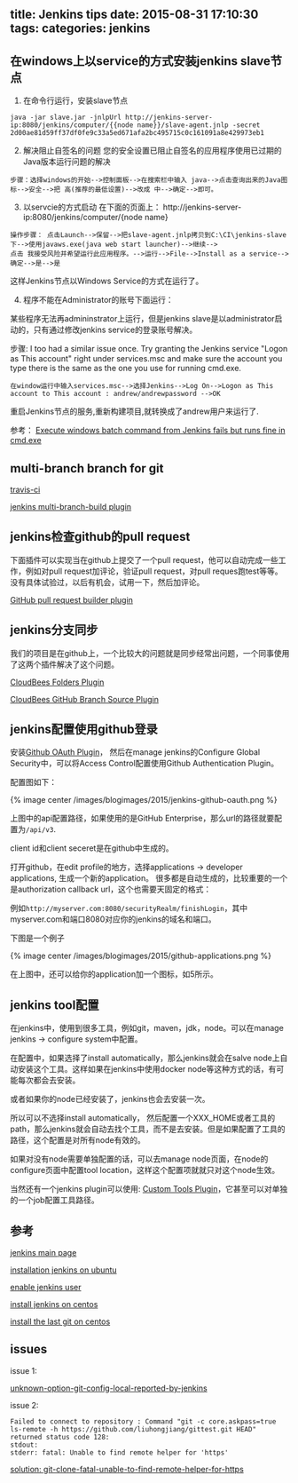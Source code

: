 title: Jenkins tips
date: 2015-08-31 17:10:30
tags:
categories: jenkins
---

## 在windows上以service的方式安装jenkins slave节点

1. 在命令行运行，安装slave节点

```
java -jar slave.jar -jnlpUrl http://jenkins-server-ip:8080/jenkins/computer/{{node name}}/slave-agent.jnlp -secret 2d00ae81d59ff37df0fe9c33a5ed671afa2bc495715c0c161091a8e429973eb1 
```

2. 解决阻止自签名的问题
您的安全设置已阻止自签名的应用程序使用已过期的Java版本运行问题的解决
```
步骤：选择windows的开始-->控制面板-->在搜索栏中输入 java-->点击查询出来的Java图标-->安全-->把 高(推荐的最低设置)-->改成 中-->确定-->即可。
```

3. 以servcie的方式启动
在下面的页面上： http://jenkins-server-ip:8080/jenkins/computer/\{node name\}
```
操作步骤： 点击Launch-->保留-->把slave-agent.jnlp拷贝到C:\CI\jenkins-slave下-->使用javaws.exe(java web start launcher)-->继续-->
点击 我接受风险并希望运行此应用程序。-->运行-->File-->Install as a service-->确定-->是-->是
```

这样Jenkins节点以Windows Service的方式在运行了。

<!--more-->

4. 程序不能在Administrator的账号下面运行：

某些程序无法再admininstrator上运行，但是jenkins slave是以administrator启动的，只有通过修改jenkins service的登录账号解决。

步骤:
I too had a similar issue once. Try granting the Jenkins service "Logon as This account" right under services.msc and make sure the account you type there is the same as the one you use for running cmd.exe. 

```
在window运行中输入services.msc-->选择Jenkins-->Log On-->Logon as This account to This account : andrew/andrewpassword -->OK
```

重启Jenkins节点的服务,重新构建项目,就转换成了andrew用户来运行了.

参考： [Execute windows batch command from Jenkins fails but runs fine in cmd.exe](http://stackoverflow.com/questions/10952280/execute-windows-batch-command-from-jenkins-fails-but-runs-fine-in-cmd-exe)


## multi-branch branch for git

[travis-ci](http://blog.travis-ci.com/announcing-pull-request-support/)

[jenkins multi-branch-build plugin](https://github.com/mjdetullio/multi-branch-project-plugin)

## jenkins检查github的pull request

下面插件可以实现当在github上提交了一个pull request，他可以自动完成一些工作，例如对pull request加评论，验证pull request，对pull reques跑test等等。
没有具体试验过，以后有机会，试用一下，然后加评论。

[GitHub pull request builder plugin](https://wiki.jenkins-ci.org/display/JENKINS/GitHub+pull+request+builder+plugin)

## jenkins分支同步

我们的项目是在github上，一个比较大的问题就是同步经常出问题，一个同事使用了这两个插件解决了这个问题。

[CloudBees Folders Plugin](https://wiki.jenkins-ci.org/display/JENKINS/CloudBees+Folders+Plugin)

[CloudBees GitHub Branch Source Plugin](https://wiki.jenkins-ci.org/display/JENKINS/CloudBees+GitHub+Branch+Source+Plugin)


## jenkins配置使用github登录

安装[Github OAuth Plugin](https://wiki.jenkins-ci.org/display/JENKINS/Github+OAuth+Plugin)， 然后在manage jenkins的Configure Global Security中，可以将Access Control配置使用Github Authentication Plugin。

配置图如下：

{% image center /images/blogimages/2015/jenkins-github-oauth.png %}


上图中的api配置路径，如果使用的是GitHub Enterprise，那么url的路径就要配置为`/api/v3`.

client id和client seceret是在github中生成的。

打开github，在edit profile的地方，选择applications -> developer applications, 生成一个新的application。
很多都是自动生成的，比较重要的一个是authorization callback url，这个也需要天固定的格式：

例如`http://myserver.com:8080/securityRealm/finishLogin`，其中myserver.com和端口8080对应你的jenkins的域名和端口。

下图是一个例子

{% image center /images/blogimages/2015/github-applications.png %}

在上图中，还可以给你的application加一个图标，如5所示。

## jenkins tool配置

在jenkins中，使用到很多工具，例如git，maven，jdk，node。可以在manage jenkins -> configure system中配置。

在配置中，如果选择了install automatically，那么jenkins就会在salve node上自动安装这个工具。这样如果在jenkins中使用docker node等这种方式的话，有可能每次都会去安装。

或者如果你的node已经安装了，jenkins也会去安装一次。

所以可以不选择install automatically， 然后配置一个XXX_HOME或者工具的path，那么jenkins就会自动去找个工具，而不是去安装。但是如果配置了工具的路径，这个配置是对所有node有效的。

如果对没有node需要单独配置的话，可以去manage node页面，在node的configure页面中配置tool location，这样这个配置项就就只对这个node生效。

当然还有一个jenkins plugin可以使用: [Custom Tools Plugin](https://wiki.jenkins-ci.org/display/JENKINS/Custom+Tools+Plugin)，它甚至可以对单独的一个job配置工具路径。


## 参考
[jenkins main page](https://wiki.jenkins-ci.org/display/JENKINS/Use+Jenkins)

[installation jenkins on ubuntu](https://wiki.jenkins-ci.org/display/JENKINS/Installing+Jenkins+on+Ubuntu)

[enable jenkins user](https://wiki.jenkins-ci.org/display/JENKINS/Standard+Security+Setup)

[install jenkins on centos](https://wiki.jenkins-ci.org/display/JENKINS/Installing+Jenkins+on+Red+Hat+distributions)

[install the last git on centos](https://www.digitalocean.com/community/tutorials/how-to-install-git-on-a-centos-6-4-vps)

## issues

issue 1:

[unknown-option-git-config-local-reported-by-jenkins](http://stackoverflow.com/questions/23104110/unknown-option-git-config-local-reported-by-jenkins)

issue 2:

```
Failed to connect to repository : Command "git -c core.askpass=true ls-remote -h https://github.com/liuhongjiang/gittest.git HEAD" returned status code 128:
stdout: 
stderr: fatal: Unable to find remote helper for 'https'
```

[solution: git-clone-fatal-unable-to-find-remote-helper-for-https](http://stackoverflow.com/questions/8329485/git-clone-fatal-unable-to-find-remote-helper-for-https)